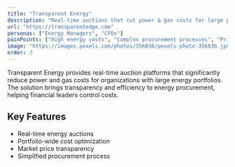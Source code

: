 ```yaml
---
title: "Transparent Energy"
description: "Real-time auctions that cut power & gas costs for large portfolios"
url: "https://transparentedge.com"
personas: ["Energy Managers", "CFOs"]
painPoints: ["High energy costs", "Complex procurement processes", "Price volatility"]
image: "https://images.pexels.com/photos/356036/pexels-photo-356036.jpeg"
order: 3
---
```


Transparent Energy provides real-time auction platforms that significantly reduce power and gas costs for organizations with large energy portfolios. The solution brings transparency and efficiency to energy procurement, helping financial leaders control costs.

## Key Features

- Real-time energy auctions
- Portfolio-wide cost optimization
- Market price transparency
- Simplified procurement process